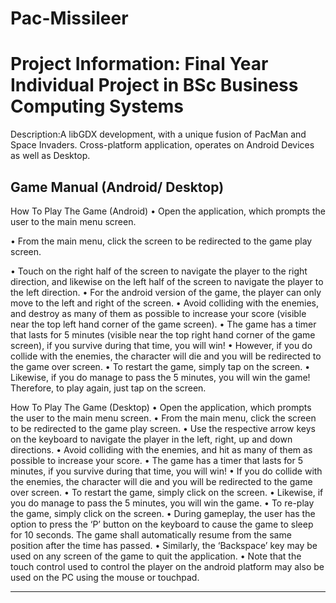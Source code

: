 # Pac-Missileer

Project Information: Final Year Individual Project in BSc Business Computing Systems
======

Description:A libGDX development, with a unique fusion of PacMan and Space Invaders. 
             Cross-platform application, operates on Android Devices as well as Desktop. 


Game Manual (Android/ Desktop)
------------------------------

 How To Play The Game (Android)
•	Open the application, which prompts the user to the main menu screen.

•	From the main menu, click the screen to be redirected to the game play screen.

•	Touch on the right half of the screen to navigate the player to the right direction, and likewise on the left half of the screen to navigate the player to the left direction. 
•	For the android version of the game, the player can only move to the left and right of the screen.
•	Avoid colliding with the enemies, and destroy as many of them as possible to increase your score (visible near the top left hand corner of the game screen).
•	The game has a timer that lasts for 5 minutes (visible near the top right hand corner of the game screen), if you survive during that time, you will win!
•	However, if you do collide with the enemies, the character will die and you will be redirected to the game over screen.
•	To restart the game, simply tap on the screen.
•	Likewise, if you do manage to pass the 5 minutes, you will win the game! Therefore, to play again, just tap on the screen.

How To Play The Game (Desktop)
•	Open the application, which prompts the user to the main menu screen.
•	From the main menu, click the screen to be redirected to the game play screen.
•	Use the respective arrow keys on the keyboard to navigate the player in the left, right, up and down directions.
•	Avoid colliding with the enemies, and hit as many of them as possible to increase your score. 
•	The game has a timer that lasts for 5 minutes, if you survive during that time, you will win!
•	If you do collide with the enemies, the character will die and you will be redirected to the game over screen.
•	To restart the game, simply click on the screen.
•	Likewise, if you do manage to pass the 5 minutes, you will win the game.
•	To re-play the game, simply click on the screen. 
•	During gameplay, the user has the option to press the ‘P’ button on the keyboard to cause the game to sleep for 10 seconds. The game shall automatically resume from the same position after the time has passed.
•	Similarly, the ‘Backspace’ key may be used on any screen of the game to quit the application.
•	Note that the touch control used to control the player on the android platform may also be used on the PC using the mouse or touchpad.

-------------------


